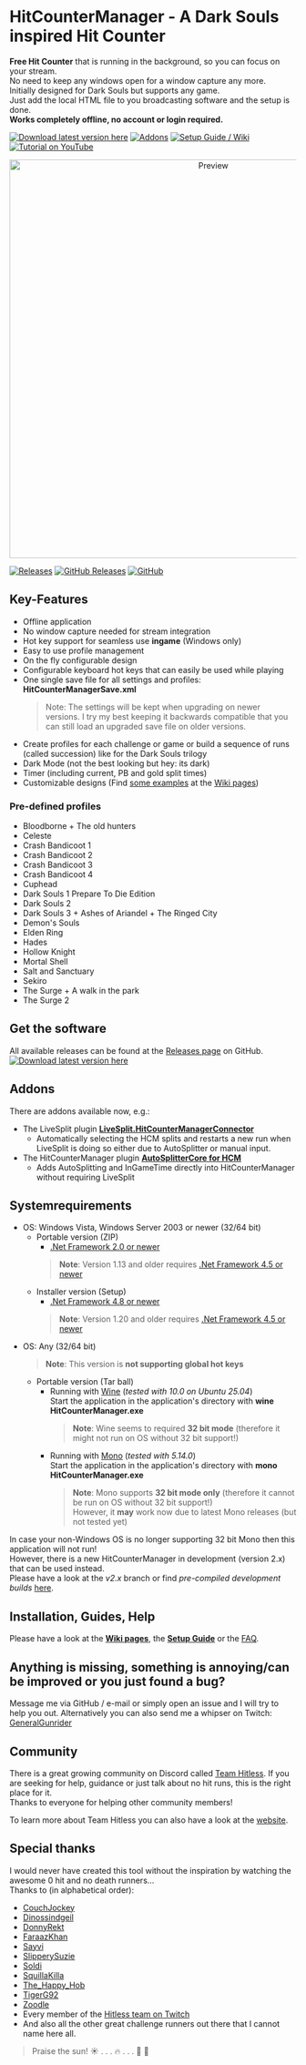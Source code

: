 # HitCounterManager - A Dark Souls inspired Hit Counter

**Free Hit Counter** that is running in the background, so you can focus on your stream.  
No need to keep any windows open for a window capture any more.  
Initially designed for Dark Souls but supports any game.  
Just add the local HTML file to you broadcasting software and the setup is done.  
**Works completely offline, no account or login required.**

[![Download latest version here](https://img.shields.io/badge/-Download%20latest%20version%20here-brightgreen?longCache=true&style=for-the-badge)](../../releases/latest)
[![Addons](https://img.shields.io/badge/-Addons-yellow?longCache=true&style=for-the-badge)](#addons)
[![Setup Guide / Wiki](https://img.shields.io/badge/-Setup%20Guide%20%2F%20Wiki-blue?longCache=true&style=for-the-badge)](../../wiki)
[![Tutorial on YouTube](https://img.shields.io/badge/-Tutorial%20on%20YouTube-red?longCache=true&style=for-the-badge)](https://www.youtube.com/watch?v=iXGExlS4xeM&list=PLvBCl9o55PB7BYB7vXVxQuP5J27X_XXzm)

<p align="center"><a href="Images/Preview.png"><img src="Images/Preview.png" alt="Preview" width="700px"/></a></p>

[![Releases](https://img.shields.io/github/release/topeterk/HitCounterManager.svg?label=Latest%20release:&longCache=true&style=for-the-badge&colorB=0088FF)](../../releases/latest)
[![GitHub Releases](https://img.shields.io/github/downloads/topeterk/HitCounterManager/total.svg?label=Downloads:&longCache=true&style=for-the-badge&colorB=0088FF)](../../releases)
[![GitHub](https://img.shields.io/github/license/topeterk/HitCounterManager.svg?label=License:&longCache=true&style=for-the-badge&colorB=0088FF)](LICENSE)

## Key-Features

* Offline application
* No window capture needed for stream integration
* Hot key support for seamless use **ingame** (Windows only)
* Easy to use profile management
* On the fly configurable design
* Configurable keyboard hot keys that can easily be used while playing
* One single save file for all settings and profiles: **HitCounterManagerSave.xml**
  > Note: The settings will be kept when upgrading on newer versions.
  > I try my best keeping it backwards compatible that you can still load an upgraded save file on older versions.
* Create profiles for each challenge or game or build a sequence of runs (called succession) like for the Dark Souls trilogy
* Dark Mode (not the best looking but hey: its dark)
* Timer (including current, PB and gold split times)
* Customizable designs (Find [some examples](../../wiki/Designs) at the [Wiki pages](../../wiki))

### Pre-defined profiles

* Bloodborne + The old hunters
* Celeste
* Crash Bandicoot 1
* Crash Bandicoot 2
* Crash Bandicoot 3
* Crash Bandicoot 4
* Cuphead
* Dark Souls 1 Prepare To Die Edition
* Dark Souls 2
* Dark Souls 3 + Ashes of Ariandel + The Ringed City
* Demon's Souls
* Elden Ring
* Hades
* Hollow Knight
* Mortal Shell
* Salt and Sanctuary
* Sekiro
* The Surge + A walk in the park
* The Surge 2

## Get the software
All available releases can be found at the [Releases page](../../releases) on GitHub.  
[![Download latest version here](https://img.shields.io/badge/-Download%20latest%20version%20here-brightgreen?longCache=true&style=for-the-badge)](../../releases/latest)

## Addons
There are addons available now, e.g.:
* The LiveSplit plugin [**LiveSplit.HitCounterManagerConnector**](https://github.com/topeterk/LiveSplit.HitCounterManagerConnector)
  * Automatically selecting the HCM splits and restarts a new run when LiveSplit is doing so either due to AutoSplitter or manual input.
* The HitCounterManager plugin [**AutoSplitterCore for HCM**](https://github.com/neimex23/HitCounterManager)
  * Adds AutoSplitting and InGameTime directly into HitCounterManager without requiring LiveSplit

## Systemrequirements
* OS: Windows Vista, Windows Server 2003 or newer (32/64 bit)
  * Portable version (ZIP)
    * [.Net Framework 2.0 or newer](https://www.microsoft.com/net)
    > **Note**: Version 1.13 and older requires [.Net Framework 4.5 or newer](https://www.microsoft.com/net)
  * Installer version (Setup)
    * [.Net Framework 4.8 or newer](https://www.microsoft.com/net)
    > **Note**: Version 1.20 and older requires [.Net Framework 4.5 or newer](https://www.microsoft.com/net)
* OS: Any (32/64 bit)
  > **Note**: This version is **not supporting global hot keys**  
  * Portable version (Tar ball)
    * Running with [Wine](https://www.winehq.org) (_tested with 10.0 on Ubuntu 25.04_)  
      Start the application in the application's directory with **wine HitCounterManager.exe**  
      > **Note**: Wine seems to required **32 bit mode** (therefore it might not run on OS without 32 bit support!)  
    * Running with [Mono](https://www.mono-project.com/) (_tested with 5.14.0_)  
      Start the application in the application's directory with **mono HitCounterManager.exe**  
      > **Note**: Mono supports **32 bit mode only** (therefore it cannot be run on OS without 32 bit support!)  
      > However, it __may__ work now due to latest Mono releases (but not tested yet)

In case your non-Windows OS is no longer supporting 32 bit Mono then this application will not run!  
However, there is a new HitCounterManager in development (version 2.x) that can be used instead.  
Please have a look at the _v2.x_ branch or find *pre-compiled development builds* [here](../../issues/21).

## Installation, Guides, Help
Please have a look at the **[Wiki pages](../../wiki)**, the **[Setup Guide](../../wiki/SetupGuide)** or the [FAQ](../../wiki/SetupGuide#FAQ).

## Anything is missing, something is annoying/can be improved or you just found a bug?
Message me via GitHub / e-mail or simply open an issue and I will try to help you out. Alternatively you can also send me a whipser on Twitch: [GeneralGunrider](https://www.twitch.tv/generalgunrider)

## Community
There is a great growing community on Discord called [Team Hitless](https://discord.gg/4E7cSK7).
If you are seeking for help, guidance or just talk about no hit runs, this is the right place for it.  
Thanks to everyone for helping other community members!

To learn more about Team Hitless you can also have a look at the [website](https://www.teamhitless.com).

## Special thanks
I would never have created this tool without the inspiration by watching the awesome 0 hit and no death runners...  
Thanks to (in alphabetical order):
* [CouchJockey](https://www.twitch.tv/couchjockey)
* [Dinossindgeil](https://www.twitch.tv/dinossindgeil)
* [DonnyRekt](https://www.twitch.tv/donnyrekt)
* [FaraazKhan](https://www.twitch.tv/faraazkhan)
* [Sayvi](https://www.twitch.tv/sayvi)
* [SlipperySuzie](https://www.twitch.tv/slipperysuzie)
* [Soldi](https://www.twitch.tv/soldi)
* [SquillaKilla](https://www.twitch.tv/squillakilla)
* [The_Happy_Hob](https://www.twitch.tv/the_happy_hob)
* [TigerG92](https://www.twitch.tv/tigerg92)
* [Zoodle](https://www.twitch.tv/zoodle)
* Every member of the [Hitless team on Twitch](https://www.twitch.tv/team/hitless)
* And also all the other great challenge runners out there that I cannot name here all.
  
> Praise the sun!  :sunny: . . . :fire: . . .  :running: :dash: 
